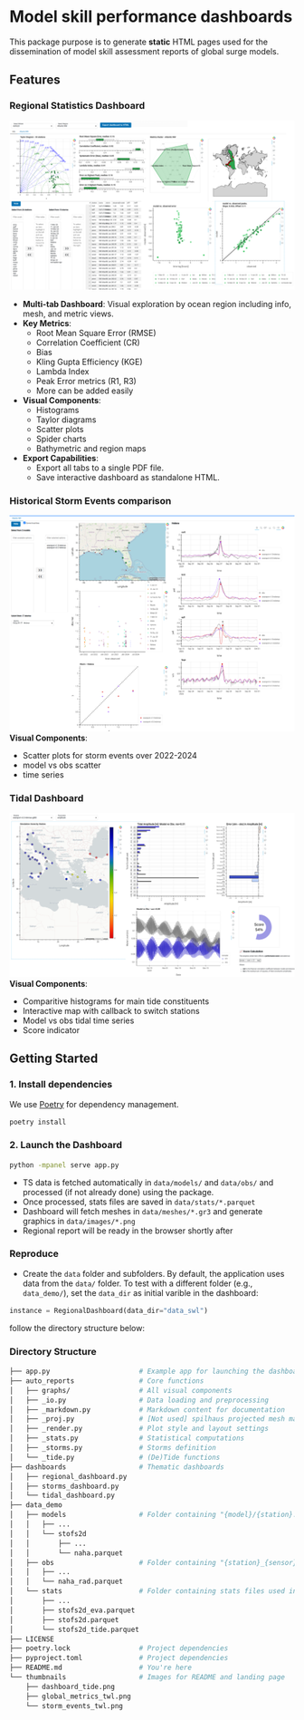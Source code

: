 # Model skill performance dashboards

This package purpose is to generate **static** HTML pages used for the dissemination of model skill assessment reports of global surge models.

## Features

### Regional Statistics Dashboard
![regional_dashboard](/thumbnails/global_metrics_twl.png)

- **Multi-tab Dashboard**: Visual exploration by ocean region including info, mesh, and metric views.
- **Key Metrics**:
  - Root Mean Square Error (RMSE)
  - Correlation Coefficient (CR)
  - Bias
  - Kling Gupta Efficiency (KGE)
  - Lambda Index
  - Peak Error metrics (R1, R3)
  - More can be added easily
- **Visual Components**:
  - Histograms
  - Taylor diagrams
  - Scatter plots
  - Spider charts
  - Bathymetric and region maps
- **Export Capabilities**:
  - Export all tabs to a single PDF file.
  - Save interactive dashboard as standalone HTML.

### Historical Storm Events comparison
![storm_events](/thumbnails/storm_events_twl.png)
**Visual Components**:
  - Scatter plots for storm events over 2022-2024
  - model vs obs scatter
  - time series

### Tidal Dashboard
![tide_dashboard](/thumbnails/dashboard_tide.png)
**Visual Components**:
  - Comparitive histograms for main tide constituents
  - Interactive map with callback to switch stations
  - Model vs obs tidal time series
  - Score indicator


## Getting Started

### 1. Install dependencies
We use [Poetry](https://python-poetry.org/) for dependency management.

```bash
poetry install
```

### 2. Launch the Dashboard
```bash
python -mpanel serve app.py
```

 * TS data is fetched  automatically in `data/models/` and `data/obs/` and processed (if not already done) using the package.
 * Once processed, stats files  are saved in `data/stats/*.parquet`
 * Dashboard will fetch meshes in `data/meshes/*.gr3` and generate graphics in `data/images/*.png`
 * Regional report will be ready in the browser shortly after

### Reproduce

 * Create the `data` folder and subfolders. By default, the application uses data from the `data/` folder. To test with a different folder (e.g., `data_demo/`), set the `data_dir` as initial varible in the dashboard:

```python
instance = RegionalDashboard(data_dir="data_swl")
```


follow the directory structure below:

### Directory Structure

```bash
├── app.py                      # Example app for launching the dashboard
├── auto_reports                # Core functions
│   ├── graphs/                 # All visual components
│   ├── _io.py                  # Data loading and preprocessing
│   ├── _markdown.py            # Markdown content for documentation
│   ├── _proj.py                # [Not used] spilhaus projected mesh maps
│   ├── _render.py              # Plot style and layout settings
│   ├── _stats.py               # Statistical computations
│   ├── _storms.py              # Storms definition
│   └── _tide.py                # (De)Tide functions
├── dashboards                  # Thematic dashboards
│   ├── regional_dashboard.py
│   ├── storms_dashboard.py
│   └── tidal_dashboard.py
├── data_demo
│   ├── models                  # Folder containing "{model}/{station}.parquet" files
│   │   ├── ...
│   │   └── stofs2d
│   │       ├── ...
│   │       └── naha.parquet
│   ├── obs                     # Folder containing "{station}_{sensor}.parquet" observation files
│   │   ├── ...
│   │   └── naha_rad.parquet
│   └── stats                   # Folder containing stats files used in dashboards
│       ├── ...
│       ├── stofs2d_eva.parquet
│       ├── stofs2d.parquet
│       └── stofs2d_tide.parquet
├── LICENSE
├── poetry.lock                 # Project dependencies
├── pyproject.toml              # Project dependencies
├── README.md                   # You're here
└── thumbnails                  # Images for README and landing page
    ├── dashboard_tide.png
    ├── global_metrics_twl.png
    └── storm_events_twl.png
```
